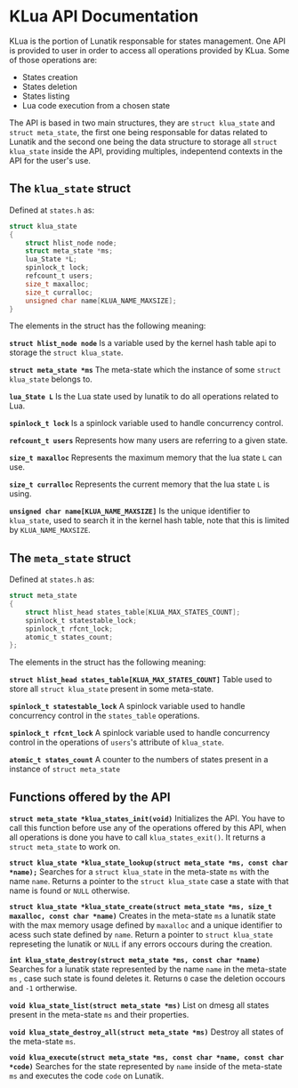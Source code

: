 # KLua API Documentation

KLua is the portion of Lunatik responsable for states management. One API is provided to user in order to access all operations provided by KLua. Some of those operations are:

* States creation
* States deletion
* States listing
* Lua code execution from a chosen state

The API is based in two main structures, they are `struct klua_state` and `struct meta_state`, the first one being responsable for datas related to Lunatik and the second one being the data structure to storage all `struct klua_state` inside the API, providing multiples, indepentend contexts in the API for the user's use.

## The `klua_state` struct

Defined at `states.h` as:

```c
struct klua_state
{
	struct hlist_node node;
	struct meta_state *ms;
	lua_State *L;
	spinlock_t lock;
	refcount_t users;
	size_t maxalloc;
	size_t curralloc;
	unsigned char name[KLUA_NAME_MAXSIZE];
}
```

The elements in the struct has the following meaning:

 **`struct hlist_node node`** 
Is a variable used by the kernel hash table api to storage the `struct klua_state`.

**`struct meta_state *ms`**
The meta-state which the instance of some `struct klua_state` belongs to.

**`lua_State L`** 
Is the Lua state used by lunatik to do all operations related to Lua.

**`spinlock_t lock`** 
Is a spinlock variable used to handle concurrency control.

**`refcount_t users`** 
Represents how many users are referring to a given state.

**`size_t maxalloc`** 
Represents the maximum memory that the lua state `L` can use.

**`size_t curralloc`** 
Represents the current memory that the lua state `L` is using.

**`unsigned char name[KLUA_NAME_MAXSIZE]`** 
Is the unique identifier to `klua_state`, used to search it in the kernel hash table, note that this is limited by `KLUA_NAME_MAXSIZE`.

## The `meta_state` struct

Defined at `states.h` as:
```c
struct meta_state
{
	struct hlist_head states_table[KLUA_MAX_STATES_COUNT];
	spinlock_t statestable_lock;
	spinlock_t rfcnt_lock;
	atomic_t states_count;
};
```
The elements in the struct has the following meaning:

**`struct hlist_head states_table[KLUA_MAX_STATES_COUNT]`**
Table used to store all `struct klua_state` present in some meta-state.

**`spinlock_t statestable_lock`**
A spinlock variable used to handle concurrency control in the `states_table` operations.

**`spinlock_t rfcnt_lock`**
A spinlock variable used to handle concurrency control in the operations of `users`'s attribute of `klua_state`.

**`atomic_t states_count`**
A counter to the numbers of states present in a instance of `struct meta_state`


## Functions offered by the API

**`struct meta_state *klua_states_init(void)`**
Initializes the API. You have to call this function before use any of the operations offered by this API, when all operations is done you have to call `klua_states_exit()`. It returns a `struct meta_state` to work on.

**`struct klua_state *klua_state_lookup(struct meta_state *ms, const char *name);`**
Searches for a `struct klua_state` in the meta-state `ms` with the name `name`. Returns a pointer to the `struct klua_state` case a state with that name is found or `NULL` otherwise.

**`struct klua_state *klua_state_create(struct meta_state *ms, size_t maxalloc, const char *name)`**
Creates in the meta-state `ms` a lunatik state with the max memory usage defined by `maxalloc` and a unique identifier to acess such state defined by `name`. Return a pointer to `struct klua_state` represeting the lunatik or `NULL` if any errors occours during the creation.

**`int klua_state_destroy(struct meta_state *ms, const char *name)`**
Searches for a lunatik state represented by the name `name` in the meta-state `ms` , case such state is found deletes it. Returns `0` case the deletion occours and `-1` ortherwise.

**`void klua_state_list(struct meta_state *ms)`**
List on dmesg all states present in the meta-state `ms` and their properties.

**`void klua_state_destroy_all(struct meta_state *ms)`**
Destroy all states of the meta-state `ms`.

**`void klua_execute(struct meta_state *ms, const char *name, const char *code)`**
Searches for the state represented by `name` inside of the meta-state `ms` and executes the code `code` on Lunatik.
